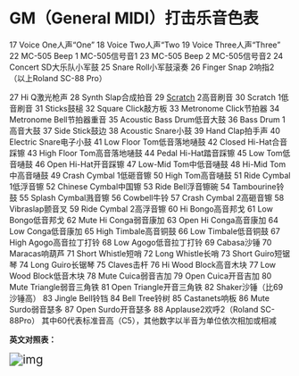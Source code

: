 # GM（General MIDI）打击乐音色表

17 Voice One人声“One”
18 Voice Two人声“Two
19 Voice Three人声“Three”
22 MC-505 Beep 1 MC-505信号音1
23 MC-505 Beep 2 MC-505信号音2
24 Concert SD大乐队小军鼓
25 Snare Roll小军鼓滚奏
26 Finger Snap 2响指2
（以上Roland SC-88 Pro）


27 Hi Q激光枪声
28 Synth Slap合成拍音
29 [Scratch](https://so.csdn.net/so/search?q=Scratch&spm=1001.2101.3001.7020) 2高音刷音
30 Scratch 1低音刷音
31 Sticks鼓槌
32 Square Click敲方板
33 Metronome Click节拍器
34 Metronome Bell节拍器重音
35 Acoustic Bass Drum低音大鼓
36 Bass Drum 1高音大鼓
37 Side Stick鼓边
38 Acoustic Snare小鼓
39 Hand Clap拍手声
40 Electric Snare电子小鼓
41 Low Floor Tom低音落地嗵鼓
42 Closed Hi-Hat合音踩镲
43 High Floor Tom高音落地嗵鼓
44 Pedal Hi-Hat踏音踩镲
45 Low Tom低音嗵鼓
46 Open Hi-Hat开音踩镲
47 Low-Mid Tom中低音嗵鼓
48 Hi-Mid Tom中高音嗵鼓
49 Crash Cymbal 1低砸音镲
50 High Tom高音嗵鼓
51 Ride Cymbal 1低浮音镲
52 Chinese Cymbal中国镲
53 Ride Bell浮音镲碗
54 Tambourine铃鼓
55 Splash Cymbal溅音镲
56 Cowbell牛铃
57 Crash Cymbal 2高砸音镲
58 Vibraslap颤音叉
59 Ride Cymbal 2高浮音镲
60 Hi Bongo高音邦戈
61 Low Bongo低音邦戈
62 Mute Hi Conga弱音康加
63 Open Hi Conga高音康加
64 Low Conga低音康加
65 High Timbale高音铜鼓
66 Low Timbale低音铜鼓
67 High Agogo高音拉丁打铃
68 Low Agogo低音拉丁打铃
69 Cabasa沙锤
70 Maracas响葫芦
71 Short Whistle短哨
72 Long Whistle长哨
73 Short Guiro短锯琴
74 Long Guiro长锯琴
75 Claves击杆
76 Hi Wood Block高音木块
77 Low Wood Block低音木块
78 Mute Cuica弱音吉加
79 Open Cuica开音吉加
80 Mute Triangle弱音三角铁
81 Open Triangle开音三角铁
82 Shaker沙锤（比69沙锤高）
83 Jingle Bell铃铛
84 Bell Tree铃树
85 Castanets响板
86 Mute Surdo弱音瑟多
87 Open Surdo开音瑟多
88 Applause2欢呼2（Roland SC-88Pro）
其中60代表标准音高（C5），其他数字以半音为单位依次相加或相减

 

**英文对照表：**

<img src="https://img-blog.csdnimg.cn/20200619140234171.png?x-oss-process=image/watermark,type_ZmFuZ3poZW5naGVpdGk,shadow_10,text_aHR0cHM6Ly9ibG9nLmNzZG4ubmV0L211eWFvOTg3,size_16,color_FFFFFF,t_70" alt="img" style="zoom:150%;" />



 